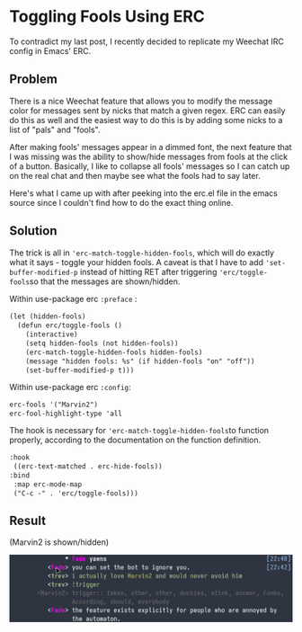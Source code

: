 # Toggling Fools Using ERC
<!-- %TIMESTAMP=1726775619% -->

To contradict my last post, I recently decided to replicate my Weechat IRC
config in Emacs' ERC.

## Problem

There is a nice Weechat feature that allows you to modify the message color for
messages sent by nicks that match a given regex. ERC can easily do this as well
and the easiest way to do this is by adding some nicks to a list of "pals" and
"fools".

After making fools' messages appear in a dimmed font, the next feature that I
was missing was the ability to show/hide messages from fools at the click of a
button. Basically, I like to collapse all fools' messages so I can catch up on
the real chat and then maybe see what the fools had to say later.

Here's what I came up with after peeking into the erc.el file in the emacs
source since I couldn't find how to do the exact thing online.

## Solution

The trick is all in `'erc-match-toggle-hidden-fools`, which will do exactly what
it says - toggle your hidden fools. A caveat is that I have to add
`'set-buffer-modified-p` instead of hitting RET after triggering
`'erc/toggle-fools`so that the messages are shown/hidden.

Within use-package erc `:preface` :

```elisp
(let (hidden-fools)
  (defun erc/toggle-fools ()
    (interactive)
    (setq hidden-fools (not hidden-fools))
    (erc-match-toggle-hidden-fools hidden-fools)
    (message "hidden fools: %s" (if hidden-fools "on" "off"))
    (set-buffer-modified-p t)))
```

Within use-package erc  `:config`:

```elisp
erc-fools '("Marvin2")
erc-fool-highlight-type 'all
```

The hook is necessary for `'erc-match-toggle-hidden-fools`to function properly,
according to the documentation on the function definition.

```elisp
:hook
 ((erc-text-matched . erc-hide-fools))
:bind
 :map erc-mode-map
 ("C-c -" . 'erc/toggle-fools)))
```

## Result
(Marvin2 is shown/hidden)

![Toggle fools](../static/assets/erc_fools.gif)
